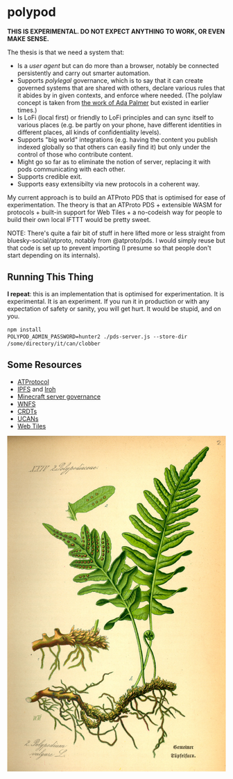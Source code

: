 
# polypod

**THIS IS EXPERIMENTAL. DO NOT EXPECT ANYTHING TO WORK, OR EVEN MAKE SENSE.**

The thesis is that we need a system that:

- Is a *user agent* but can do more than a browser, notably be connected persistently and
  carry out smarter automation.
- Supports *polylegal* governance, which is to say that it can create governed systems that
  are shared with others, declare various rules that it abides by in given contexts, and
  enforce where needed. (The polylaw concept is taken from [the work of Ada Palmer](https://en.wikipedia.org/wiki/Too_Like_the_Lightning)
  but existed in earlier times.)
- Is LoFi (local first) or friendly to LoFi principles and can sync itself to various places 
  (e.g. be partly on your phone, have different identities in different places, all kinds of 
  confidentiality levels).
- Supports "big world" integrations (e.g. having the content you publish indexed globally
  so that others can easily find it) but only under the control of those who contribute
  content.
- Might go so far as to eliminate the notion of server, replacing it with pods communicating
  with each other.
- Supports credible exit.
- Supports easy extensibilty via new protocols in a coherent way.

My current approach is to build an ATProto PDS that is optimised for ease of experimentation.
The theory is that an ATProto PDS + extensible WASM for protocols + built-in support for
Web Tiles + a no-codeish way for people to build their own local IFTTT would be pretty sweet.

NOTE: There's quite a fair bit of stuff in here lifted more or less straight from bluesky-social/atproto,
notably from @atproto/pds. I would simply reuse but that code is set up to prevent importing (I presume
so that people don't start depending on its internals).

## Running This Thing

**I repeat**: this is an implementation that is optimised for experimentation. It is experimental.
It is an experiment. If you run it in production or with any expectation of safety or sanity,
you will get hurt. It would be stupid, and on you.

```
npm install
POLYPOD_ADMIN_PASSWORD=hunter2 ./pds-server.js --store-dir /some/directory/it/can/clobber
```

## Some Resources

- [ATProtocol](https://atproto.com/)
- [IPFS](https://ipfs.tech/) and [Iroh](https://iroh.computer/)
- [Minecraft server governance](https://www.semanticscholar.org/search?q=%5C%22Seth%20Frey%5C%22&sort=relevance)
- [WNFS](https://github.com/wnfs-wg/)
- [CRDTs](https://yjs.dev/)
- [UCANs](https://ucan.xyz/)
- [Web Tiles](https://berjon.com/web-tiles/)


![polypody](polypody.jpg)
